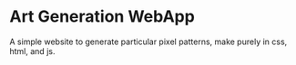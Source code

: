 # Art Generation WebApp
A simple website to generate particular pixel patterns, make purely in css, html, and js.
